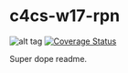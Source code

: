 # c4cs-w17-rpn

![alt tag](https://travis-ci.org/cocarson/c4cs-w17-rpn.svg?branch=master)
[![Coverage Status](https://coveralls.io/repos/github/cocarson/c4cs-w17-rpn/badge.svg?branch=master)](https://coveralls.io/github/cocarson/c4cs-w17-rpn?branch=master)

Super dope readme. 
